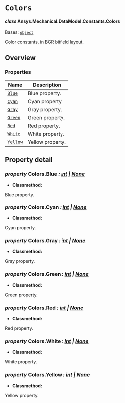 # `Colors`

<a id="ansys.mechanical.stubs.v242.Ansys.Mechanical.DataModel.Constants.Colors"></a>

#### *class* Ansys.Mechanical.DataModel.Constants.Colors

Bases: [`object`](https://docs.python.org/3/library/functions.html#object)

Color constants, in BGR bitfield layout.

<!-- !! processed by numpydoc !! -->

<a id="overview"></a>

## Overview

### Properties

| Name | Description |
|----------------------------|------------------|
| [`Blue`](#Colors.Blue)     | Blue property.   |
| [`Cyan`](#Colors.Cyan)     | Cyan property.   |
| [`Gray`](#Colors.Gray)     | Gray property.   |
| [`Green`](#Colors.Green)   | Green property.  |
| [`Red`](#Colors.Red)       | Red property.    |
| [`White`](#Colors.White)   | White property.  |
| [`Yellow`](#Colors.Yellow) | Yellow property. |

<a id="property-detail"></a>

## Property detail

<a id="Colors.Blue"></a>

### *property* Colors.Blue *: [int](https://docs.python.org/3/library/functions.html#int) | [None](https://docs.python.org/3/library/constants.html#None)*

* **Classmethod:**

Blue property.

<!-- !! processed by numpydoc !! -->

<a id="Colors.Cyan"></a>

### *property* Colors.Cyan *: [int](https://docs.python.org/3/library/functions.html#int) | [None](https://docs.python.org/3/library/constants.html#None)*

* **Classmethod:**

Cyan property.

<!-- !! processed by numpydoc !! -->

<a id="Colors.Gray"></a>

### *property* Colors.Gray *: [int](https://docs.python.org/3/library/functions.html#int) | [None](https://docs.python.org/3/library/constants.html#None)*

* **Classmethod:**

Gray property.

<!-- !! processed by numpydoc !! -->

<a id="Colors.Green"></a>

### *property* Colors.Green *: [int](https://docs.python.org/3/library/functions.html#int) | [None](https://docs.python.org/3/library/constants.html#None)*

* **Classmethod:**

Green property.

<!-- !! processed by numpydoc !! -->

<a id="Colors.Red"></a>

### *property* Colors.Red *: [int](https://docs.python.org/3/library/functions.html#int) | [None](https://docs.python.org/3/library/constants.html#None)*

* **Classmethod:**

Red property.

<!-- !! processed by numpydoc !! -->

<a id="Colors.White"></a>

### *property* Colors.White *: [int](https://docs.python.org/3/library/functions.html#int) | [None](https://docs.python.org/3/library/constants.html#None)*

* **Classmethod:**

White property.

<!-- !! processed by numpydoc !! -->

<a id="Colors.Yellow"></a>

### *property* Colors.Yellow *: [int](https://docs.python.org/3/library/functions.html#int) | [None](https://docs.python.org/3/library/constants.html#None)*

* **Classmethod:**

Yellow property.

<!-- !! processed by numpydoc !! -->

